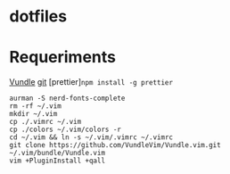 # dotfiles

# Requeriments

[Vundle](https://github.com/gmarik/Vundle.vim)
[git](https://git-scm.com/)
[prettier]`npm install -g prettier`

```
aurman -S nerd-fonts-complete
rm -rf ~/.vim
mkdir ~/.vim
cp ./.vimrc ~/.vim
cp ./colors ~/.vim/colors -r
cd ~/.vim && ln -s ~/.vim/.vimrc ~/.vimrc
git clone https://github.com/VundleVim/Vundle.vim.git ~/.vim/bundle/Vundle.vim
vim +PluginInstall +qall
```
